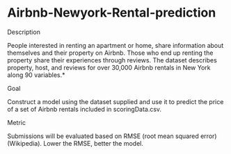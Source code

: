 # Airbnb-Newyork-Rental-prediction
Description

People interested in renting an apartment or home, share information about themselves and their property on Airbnb. Those who end up renting the property share their experiences through reviews. The dataset describes property, host, and reviews for over 30,000 Airbnb rentals in New York along 90 variables.*

Goal

Construct a model using the dataset supplied and use it to predict the price of a set of Airbnb rentals included in scoringData.csv.

Metric

Submissions will be evaluated based on RMSE (root mean squared error) (Wikipedia). Lower the RMSE, better the model.
